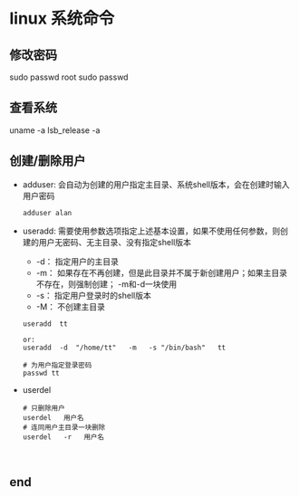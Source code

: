 # linux 系统命令

## 修改密码

  sudo passwd root
  sudo passwd

## 查看系统

  uname -a
  lsb_release -a



## 创建/删除用户

* adduser: 会自动为创建的用户指定主目录、系统shell版本，会在创建时输入用户密码

  ```
  adduser alan
  ```


* useradd: 需要使用参数选项指定上述基本设置，如果不使用任何参数，则创建的用户无密码、无主目录、没有指定shell版本

  * -d：           指定用户的主目录
  * -m：          如果存在不再创建，但是此目录并不属于新创建用户；如果主目录不存在，则强制创建； -m和-d一块使用
  * -s：           指定用户登录时的shell版本
  * -M：           不创建主目录

  ```
  useradd  tt

  or:
  useradd  -d  "/home/tt"   -m   -s "/bin/bash"   tt

  # 为用户指定登录密码
  passwd tt
  ```

* userdel

  ```
  # 只删除用户
  userdel   用户名
  # 连同用户主目录一块删除
  userdel   -r   用户名
  ```

  ​





## end